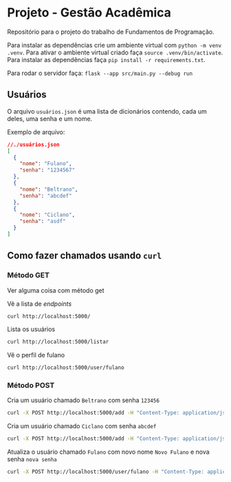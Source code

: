# Projeto - Gestão Acadêmica

Repositório para o projeto do trabalho de Fundamentos de Programação.

Para instalar as dependências crie um ambiente virtual com `python -m venv .venv`.
Para ativar o ambiente virtual criado faça `source .venv/bin/activate`.
Para instalar as dependências faça `pip install -r requirements.txt`.

Para rodar o servidor faça: `flask --app src/main.py --debug run`

## Usuários

O arquivo `usuários.json` é uma lista de dicionários contendo, cada um deles, uma senha e um nome.

Exemplo de arquivo:

```json
//./usuários.json
[
  {
    "nome": "Fulano",
    "senha": "1234567"
  },
  {
    "nome": "Beltrano",
    "senha": "abcdef"
  },
  {
    "nome": "Ciclano",
    "senha": "asdf"
  }
]
```

## Como fazer chamados usando `curl`

### Método **GET**

Ver alguma coisa com método get

Vê a lista de _endpoints_

```bash
curl http://localhost:5000/
```

Lista os usuários

```bash
curl http://localhost:5000/listar
```

Vê o perfil de fulano

```bash
curl http://localhost:5000/user/fulano
```

### Método **POST**

Cria um usuário chamado `Beltrano` com senha `123456`

```bash
curl -X POST http://localhost:5000/add -H "Content-Type: application/json" -d '{"nome": "Beltrano", "senha": "123456"}'
```

Cria um usuário chamado `Ciclano` com senha `abcdef`

```bash
curl -X POST http://localhost:5000/add -H "Content-Type: application/json" -d '{"nome": "Ciclano", "senha": "abcdef"}'
```

Atualiza o usuário chamado `Fulano` com novo nome `Novo Fulano` e nova senha `nova senha`

```bash
curl -X POST http://localhost:5000/user/fulano -H "Content-Type: application/json" -d '{"nome": "Novo Fulano", "senha": "nova senha"}'
```

